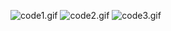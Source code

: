![code1.gif](/../media/gif/code1.gif?raw=true "Optional Title")
![code2.gif](/../media/gif/code2.gif?raw=true "Optional Title")
![code3.gif](/../media/gif/code3.gif?raw=true "Optional Title")
